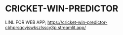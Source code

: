 # CRICKET-WIN-PREDICTOR


LINL FOR WEB APP; https://cricket-win-predictor-cbhprsqcvjswkszlsscy3p.streamlit.app/
